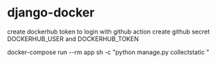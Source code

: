 # django-docker

create dockerhub token to login with github action
create github secret DOCKERHUB_USER and DOCKERHUB_TOKEN

docker-compose run --rm app sh -c "python manage.py collectstatic "
